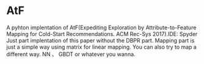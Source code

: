 # AtF
A pyhton implentation of AtF(Expediting Exploration by Attribute-to-Feature Mapping for Cold-Start Recommendations. ACM Rec-Sys 2017).IDE: Spyder
Just part implentation of this paper without the DBPR part. Mapping part is just a simple way using matrix for linear mapping.
You can also try to map a different way. NN 、 GBDT or whatever you wanna.
